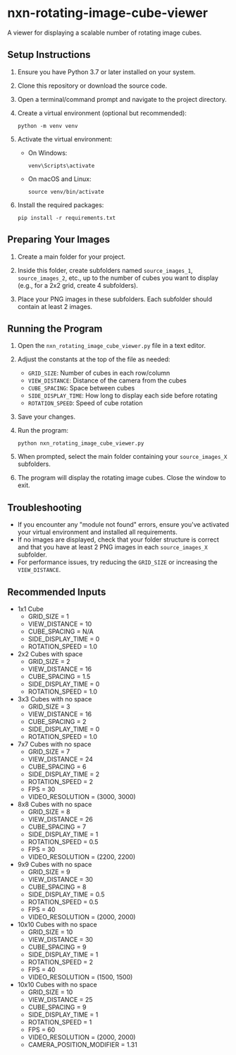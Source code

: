 # nxn-rotating-image-cube-viewer

A viewer for displaying a scalable number of rotating image cubes.

## Setup Instructions

1. Ensure you have Python 3.7 or later installed on your system.

2. Clone this repository or download the source code.

3. Open a terminal/command prompt and navigate to the project directory.

4. Create a virtual environment (optional but recommended):
   ```
   python -m venv venv
   ```

5. Activate the virtual environment:
   - On Windows:
     ```
     venv\Scripts\activate
     ```
   - On macOS and Linux:
     ```
     source venv/bin/activate
     ```

6. Install the required packages:
   ```
   pip install -r requirements.txt
   ```

## Preparing Your Images

1. Create a main folder for your project.

2. Inside this folder, create subfolders named `source_images_1`, `source_images_2`, etc., up to the number of cubes you want to display (e.g., for a 2x2 grid, create 4 subfolders).

3. Place your PNG images in these subfolders. Each subfolder should contain at least 2 images.

## Running the Program

1. Open the `nxn_rotating_image_cube_viewer.py` file in a text editor.

2. Adjust the constants at the top of the file as needed:
   - `GRID_SIZE`: Number of cubes in each row/column
   - `VIEW_DISTANCE`: Distance of the camera from the cubes
   - `CUBE_SPACING`: Space between cubes
   - `SIDE_DISPLAY_TIME`: How long to display each side before rotating
   - `ROTATION_SPEED`: Speed of cube rotation

3. Save your changes.

4. Run the program:
   ```
   python nxn_rotating_image_cube_viewer.py
   ```

5. When prompted, select the main folder containing your `source_images_X` subfolders.

6. The program will display the rotating image cubes. Close the window to exit.

## Troubleshooting

- If you encounter any "module not found" errors, ensure you've activated your virtual environment and installed all requirements.
- If no images are displayed, check that your folder structure is correct and that you have at least 2 PNG images in each `source_images_X` subfolder.
- For performance issues, try reducing the `GRID_SIZE` or increasing the `VIEW_DISTANCE`.

## Recommended Inputs
* 1x1 Cube
    * GRID_SIZE = 1
    * VIEW_DISTANCE = 10
    * CUBE_SPACING = N/A
    * SIDE_DISPLAY_TIME = 0
    * ROTATION_SPEED = 1.0
* 2x2 Cubes with space
    * GRID_SIZE = 2
    * VIEW_DISTANCE = 16
    * CUBE_SPACING = 1.5
    * SIDE_DISPLAY_TIME = 0
    * ROTATION_SPEED = 1.0
* 3x3 Cubes with no space
    * GRID_SIZE = 3
    * VIEW_DISTANCE = 16
    * CUBE_SPACING = 2
    * SIDE_DISPLAY_TIME = 0
    * ROTATION_SPEED = 1.0
* 7x7 Cubes with no space
    * GRID_SIZE = 7
    * VIEW_DISTANCE = 24
    * CUBE_SPACING = 6
    * SIDE_DISPLAY_TIME = 2
    * ROTATION_SPEED = 2
    * FPS = 30
    * VIDEO_RESOLUTION = (3000, 3000)
* 8x8 Cubes with no space
    * GRID_SIZE = 8
    * VIEW_DISTANCE = 26
    * CUBE_SPACING = 7
    * SIDE_DISPLAY_TIME = 1
    * ROTATION_SPEED = 0.5
    * FPS = 30
    * VIDEO_RESOLUTION = (2200, 2200)
* 9x9 Cubes with no space
    * GRID_SIZE = 9
    * VIEW_DISTANCE = 30
    * CUBE_SPACING = 8
    * SIDE_DISPLAY_TIME = 0.5
    * ROTATION_SPEED = 0.5
    * FPS = 40
    * VIDEO_RESOLUTION = (2000, 2000)
* 10x10 Cubes with no space
    * GRID_SIZE = 10
    * VIEW_DISTANCE = 30
    * CUBE_SPACING = 9
    * SIDE_DISPLAY_TIME = 1
    * ROTATION_SPEED = 2
    * FPS = 40
    * VIDEO_RESOLUTION = (1500, 1500)
* 10x10 Cubes with no space
    * GRID_SIZE = 10
    * VIEW_DISTANCE = 25
    * CUBE_SPACING = 9
    * SIDE_DISPLAY_TIME = 1
    * ROTATION_SPEED = 1
    * FPS = 60
    * VIDEO_RESOLUTION = (2000, 2000)
    * CAMERA_POSITION_MODIFIER = 1.31